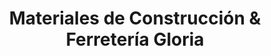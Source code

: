 ---
title: "Materiales de Construcción & Ferretería Gloria"
url: /colonia-baron/materiales-de-construccion-und-ferreteria-gloria/
shop: Baustoffe
---